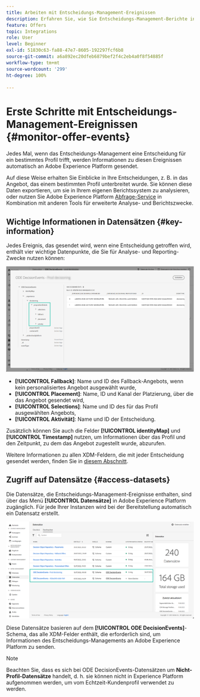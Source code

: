 ```yaml
---
title: Arbeiten mit Entscheidungs-Management-Ereignissen
description: Erfahren Sie, wie Sie Entscheidungs-Management-Berichte in Adobe Experience Platform erstellen.
feature: Offers
topic: Integrations
role: User
level: Beginner
exl-id: 51830c63-fa88-47e7-8605-192297fcf6b8
source-git-commit: a6a892ec20dfeb6879bef2f4c2eb4a0f8f54885f
workflow-type: tm+mt
source-wordcount: '299'
ht-degree: 100%

---
```


# Erste Schritte mit Entscheidungs-Management-Ereignissen {#monitor-offer-events}

Jedes Mal, wenn das Entscheidungs-Management eine Entscheidung für ein bestimmtes Profil trifft, werden Informationen zu diesen Ereignissen automatisch an Adobe Experience Platform gesendet.

Auf diese Weise erhalten Sie Einblicke in Ihre Entscheidungen, z. B. in das Angebot, das einem bestimmten Profil unterbreitet wurde. Sie können diese Daten exportieren, um sie in Ihrem eigenen Berichtssystem zu analysieren, oder nutzen Sie Adobe Experience Platform [Abfrage-Service](https://experienceleague.adobe.com/docs/experience-platform/query/home.html?lang=de) in Kombination mit anderen Tools für erweiterte Analyse- und Berichtszwecke.

## Wichtige Informationen in Datensätzen {#key-information}

Jedes Ereignis, das gesendet wird, wenn eine Entscheidung getroffen wird, enthält vier wichtige Datenpunkte, die Sie für Analyse- und Reporting-Zwecke nutzen können:

![](../assets/events-dataset-preview.png)

* **[!UICONTROL Fallback]**: Name und ID des Fallback-Angebots, wenn kein personalisiertes Angebot ausgewählt wurde,
* **[!UICONTROL Placement]**: Name, ID und Kanal der Platzierung, über die das Angebot gesendet wird,
* **[!UICONTROL Selections]**: Name und ID des für das Profil ausgewählten Angebots,
* **[!UICONTROL Aktivität]**: Name und ID der Entscheidung.

Zusätzlich können Sie auch die Felder **[!UICONTROL identityMap]** und **[!UICONTROL Timestamp]** nutzen, um Informationen über das Profil und den Zeitpunkt, zu dem das Angebot zugestellt wurde, abzurufen.

Weitere Informationen zu allen XDM-Feldern, die mit jeder Entscheidung gesendet werden, finden Sie in [diesem Abschnitt](xdm-fields.md).

## Zugriff auf Datensätze {#access-datasets}

Die Datensätze, die Entscheidungs-Management-Ereignisse enthalten, sind über das Menü **[!UICONTROL Datensätze]** in Adobe Experience Platform zugänglich. Für jede Ihrer Instanzen wird bei der Bereitstellung automatisch ein Datensatz erstellt.

![](../assets/events-datasets-list.png)

Diese Datensätze basieren auf dem **[!UICONTROL ODE DecisionEvents]**-Schema, das alle XDM-Felder enthält, die erforderlich sind, um Informationen des Entscheidungs-Managements an Adobe Experience Platform zu senden.

>[!NOTE]
>
>Beachten Sie, dass es sich bei ODE DecisionEvents-Datensätzen um **Nicht-Profil-Datensätze** handelt, d. h. sie können nicht in Experience Platform aufgenommen werden, um vom Echtzeit-Kundenprofil verwendet zu werden.
